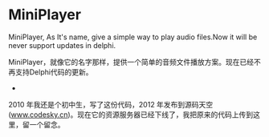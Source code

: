 MiniPlayer
==========
MiniPlayer, As It's name, give a simple way to play audio files.Now it will be never support updates in delphi.

MiniPlayer，就像它的名字那样，提供一个简单的音频文件播放方案。现在已经不再支持Delphi代码的更新。

-

2010 年我还是个初中生，写了这份代码，2012 年发布到源码天空(www.codesky.cn)。现在它的资源服务器已经下线了，我把原来的代码上传到这里，留一个留念。
